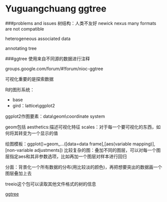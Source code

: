 # Yuguangchuang ggtree

###problems and issues
树结构：人类不友好
newick
nexus
many formats are not compatible

heterogeneous associated data

annotating tree

###ggtree
使用来自不同源的数据进行注释

groups.google.com/forum/#!forum/nioc-ggtree

可视化重要的是探索数据

R的图形系统：
* base
* gird：lattice\ggplot2

ggplot2作图要素：data\geom\coordinate system

geom包括 aesthetics:描述可视化特征 scales：对于每一个要可视化的东西，如何将其转变为一个显示的值

绘图模板：ggplot()+geom_...([data=data frame],[aes(variable mapping)],[non-variable adjustments])
比较复杂的图：叠加不同的图层，可以对每一个图层指定aes和其非参数选项，比如再加一个图层对样本进行回归

分面：背景化一个所有数据的分布(用比较淡的颜色)，再把想要突出的数据画一个图层叠加上去

treeio这个包可以读取其他文件格式的树的信息

[ggtree](http://www.bioconductor.org/packages/release/bioc/vignettes/ggtree/inst/doc/treeImport.html)